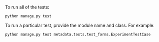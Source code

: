 To run all of the tests:
```
python manage.py test
```

To run a particular test, provide the module name and class. For example:

```
python manage.py test metadata.tests.test_forms.ExperimentTestCase
```